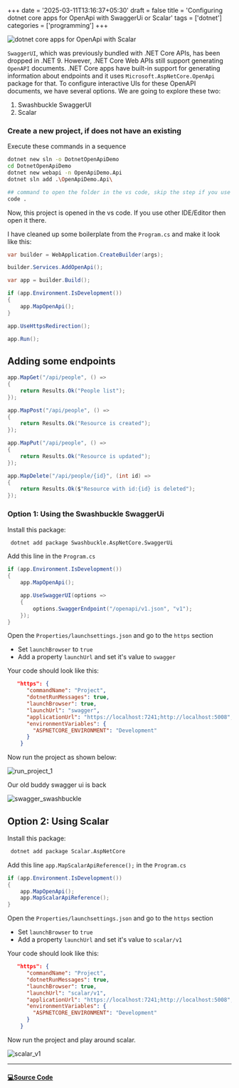 +++
date = '2025-03-11T13:16:37+05:30'
draft = false
title = 'Configuring dotnet core apps for OpenApi with SwaggerUi or Scalar'
tags = ['dotnet']
categories = ['programming']
+++

![dotnet core apps for OpenApi with Scalar](/images/open_api_thumb.webp)

`SwaggerUI`, which was previously bundled with .NET Core APIs, has been dropped in .NET 9. However, .NET Core Web APIs still support generating `OpenAPI` documents. .NET Core apps have built-in support for generating information about endpoints and it uses `Microsoft.AspNetCore.OpenApi` package for that. To configure interactive UIs for these OpenAPI documents, we have several options. We are going to explore these two:

1. Swashbuckle SwaggerUI
2. Scalar

### Create a new project, if does not have an existing

Execute these commands in a sequence

```bash
dotnet new sln -o DotnetOpenApiDemo
cd DotnetOpenApiDemo
dotnet new webapi -n OpenApiDemo.Api
dotnet sln add .\OpenApiDemo.Api\

## command to open the folder in the vs code, skip the step if you use other IDE/editor
code .
```

Now, this project is opened in the vs code. If you use other IDE/Editor then open it there.

I have cleaned up some boilerplate from the `Program.cs` and make it look like this:

```cs
var builder = WebApplication.CreateBuilder(args);

builder.Services.AddOpenApi();

var app = builder.Build();

if (app.Environment.IsDevelopment())
{
    app.MapOpenApi();
}

app.UseHttpsRedirection();

app.Run();

```

## Adding some endpoints

```cs
app.MapGet("/api/people", () =>
{
    return Results.Ok("People list");
});

app.MapPost("/api/people", () =>
{
    return Results.Ok("Resource is created");
});

app.MapPut("/api/people", () =>
{
    return Results.Ok("Resource is updated");
});

app.MapDelete("/api/people/{id}", (int id) =>
{
    return Results.Ok($"Resource with id:{id} is deleted");
});
```

### Option 1: Using the Swashbuckle SwaggerUi

Install this package:

```bash
 dotnet add package Swashbuckle.AspNetCore.SwaggerUi
```

Add this line in the `Program.cs`

```cs {hl_lines=["5-8"]}
if (app.Environment.IsDevelopment())
{
    app.MapOpenApi();

    app.UseSwaggerUI(options =>
    {
        options.SwaggerEndpoint("/openapi/v1.json", "v1");
    });
}
```

Open the `Properties/launchsettings.json` and go to the `https` section

- Set `launchBrowser` to `true`
- Add a property `launchUrl` and set it's value to `swagger`

Your code should look like this:

```json {hl_lines=["4-5"]}
   "https": {
      "commandName": "Project",
      "dotnetRunMessages": true,
      "launchBrowser": true,
      "launchUrl": "swagger",
      "applicationUrl": "https://localhost:7241;http://localhost:5008",
      "environmentVariables": {
        "ASPNETCORE_ENVIRONMENT": "Development"
      }
    }
```

Now run the project as shown below:

![run_project_1](/images/run_project_1.webp)

Our old buddy swagger ui is back

![swagger_swashbuckle](/images/swashbuckle.webp)

## Option 2: Using Scalar

Install this package:

```bash
 dotnet add package Scalar.AspNetCore
```

Add this line `app.MapScalarApiReference();` in the `Program.cs`

```cs {hl_lines=[4]}
if (app.Environment.IsDevelopment())
{
    app.MapOpenApi();
    app.MapScalarApiReference();
}
```

Open the `Properties/launchsettings.json` and go to the `https` section

- Set `launchBrowser` to `true`
- Add a property `launchUrl` and set it's value to `scalar/v1`

Your code should look like this:

```json {hl_lines=[4,5]}
   "https": {
      "commandName": "Project",
      "dotnetRunMessages": true,
      "launchBrowser": true,
      "launchUrl": "scalar/v1",
      "applicationUrl": "https://localhost:7241;http://localhost:5008",
      "environmentVariables": {
        "ASPNETCORE_ENVIRONMENT": "Development"
      }
    }
```

Now run the project and play around scalar.

![scalar_v1](/images/scalar_v1.webp)

---

#### [💻Source Code](https://github.com/rd003/dotnetPracticeDemos/tree/master/DotnetOpenApiDemo)
